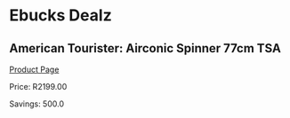 
# Ebucks Dealz
## American Tourister: Airconic Spinner 77cm TSA
[Product Page](https://www.ebucks.com/web/shop/productSelected.do?prodId=1061574781&catId=1158501552)

Price: R2199.00

Savings: 500.0


	